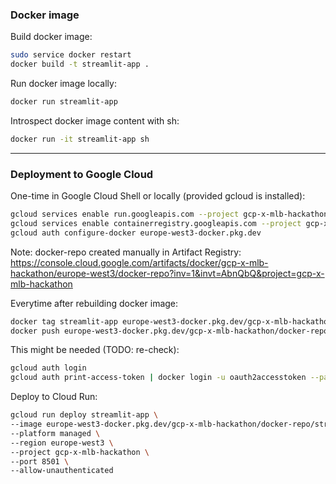 ### Docker image

Build docker image:

```sh
sudo service docker restart
docker build -t streamlit-app .
```

Run docker image locally:
```sh
docker run streamlit-app
```

Introspect docker image content with sh:
```sh
docker run -it streamlit-app sh
```
--------------------------------------
### Deployment to Google Cloud

One-time in Google Cloud Shell or locally (provided gcloud is installed):
```sh
gcloud services enable run.googleapis.com --project gcp-x-mlb-hackathon
gcloud services enable containerregistry.googleapis.com --project gcp-x-mlb-hackathon
gcloud auth configure-docker europe-west3-docker.pkg.dev
```
Note: docker-repo created manually in Artifact Registry:<br>
https://console.cloud.google.com/artifacts/docker/gcp-x-mlb-hackathon/europe-west3/docker-repo?inv=1&invt=AbnQbQ&project=gcp-x-mlb-hackathon


Everytime after rebuilding docker image:
```sh
docker tag streamlit-app europe-west3-docker.pkg.dev/gcp-x-mlb-hackathon/docker-repo/streamlit-app
docker push europe-west3-docker.pkg.dev/gcp-x-mlb-hackathon/docker-repo/streamlit-app
```

This might be needed (TODO: re-check):
```sh
gcloud auth login
gcloud auth print-access-token | docker login -u oauth2accesstoken --password-stdin https://europe-west3-docker.pkg.dev
```

Deploy to Cloud Run:
```sh
gcloud run deploy streamlit-app \
--image europe-west3-docker.pkg.dev/gcp-x-mlb-hackathon/docker-repo/streamlit-app \
--platform managed \
--region europe-west3 \
--project gcp-x-mlb-hackathon \
--port 8501 \
--allow-unauthenticated
```